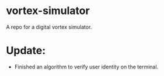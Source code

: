 # vortex-simulator
A repo for a digital vortex simulator.
# Update:
- Finished an algorithm to verify user identity on the terminal.
